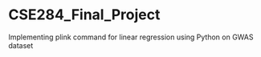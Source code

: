 # CSE284_Final_Project
Implementing plink command for linear regression using Python on GWAS dataset
